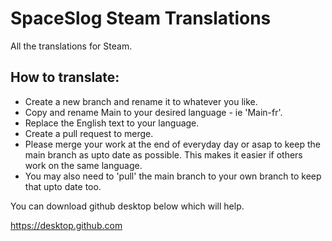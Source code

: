 # SpaceSlog Steam Translations

All the translations for Steam.


## How to translate:

- Create a new branch and rename it to whatever you like.
- Copy and rename Main to your desired language - ie 'Main-fr'.
- Replace the English text to your language.
- Create a pull request to merge.
- Please merge your work at the end of everyday day or asap to keep the main branch as upto date as possible. This makes it easier if others work on the same language.
- You may also need to 'pull' the main branch to your own branch to keep that upto date too.


You can download github desktop below which will help.

https://desktop.github.com
